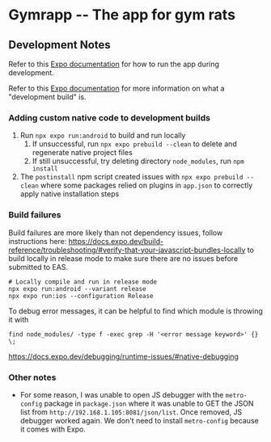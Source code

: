 # Gymrapp -- The app for gym rats

## Development Notes

Refer to this [Expo documentation](https://docs.expo.dev/workflow/customizing/) for how to run the app during development.

Refer to this [Expo documentation](https://docs.expo.dev/develop/development-builds/introduction/) for more information on what a "development build" is.

### Adding custom native code to development builds

1. Run `npx expo run:android` to build and run locally
   1. If unsuccessful, run `npx expo prebuild --clean` to delete and regenerate native project files
   2. If still unsuccessful, try deleting directory `node_modules`, run `npm install`
2. The `postinstall` npm script created issues with `npx expo prebuild --clean` where some packages relied on plugins in `app.json` to correctly apply native installation steps

### Build failures

Build failures are more likely than not dependency issues, follow instructions here: https://docs.expo.dev/build-reference/troubleshooting/#verify-that-your-javascript-bundles-locally to build locally in release mode to make sure there are no issues before submitted to EAS.

```
# Locally compile and run in release mode
npx expo run:android --variant release
npx expo run:ios --configuration Release
```

To debug error messages, it can be helpful to find which module is throwing it with

`find node_modules/ -type f -exec grep -H '<error message keyword>' {} \;`

https://docs.expo.dev/debugging/runtime-issues/#native-debugging

### Other notes

- For some reason, I was unable to open JS debugger with the `metro-config` package in `package.json` where it was unable to GET the JSON list from `http://192.168.1.105:8081/json/list`. Once removed, JS debugger worked again. We don't need to install `metro-config` because it comes with Expo.
